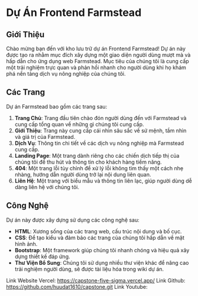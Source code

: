 # Dự Án Frontend Farmstead

## Giới Thiệu

Chào mừng bạn đến với kho lưu trữ dự án Frontend Farmstead! Dự án này được tạo ra nhằm mục đích xây dựng một giao diện người dùng mượt mà và hấp dẫn cho ứng dụng web Farmstead. Mục tiêu của chúng tôi là cung cấp một trải nghiệm trực quan và phản hồi nhanh cho người dùng khi họ khám phá nền tảng dịch vụ nông nghiệp của chúng tôi.

## Các Trang

Dự án Farmstead bao gồm các trang sau:

1. **Trang Chủ**: Trang đầu tiên chào đón người dùng đến với Farmstead và cung cấp tổng quan về những gì chúng tôi cung cấp.
2. **Giới Thiệu**: Trang này cung cấp cái nhìn sâu sắc về sứ mệnh, tầm nhìn và giá trị của Farmstead.
3. **Dịch Vụ**: Thông tin chi tiết về các dịch vụ nông nghiệp mà Farmstead cung cấp.
4. **Landing Page**: Một trang dành riêng cho các chiến dịch tiếp thị của chúng tôi để thu hút và thông tin cho khách hàng tiềm năng.
5. **404**: Một trang lỗi tùy chỉnh để xử lý lỗi không tìm thấy một cách nhẹ nhàng, hướng dẫn người dùng trở lại nội dung liên quan.
6. **Liên Hệ**: Một trang với biểu mẫu và thông tin liên lạc, giúp người dùng dễ dàng liên hệ với chúng tôi.

## Công Nghệ

Dự án này được xây dựng sử dụng các công nghệ sau:

- **HTML**: Xương sống của các trang web, cấu trúc nội dung và bố cục.
- **CSS**: Để tạo kiểu và đảm bảo các trang của chúng tôi hấp dẫn về mặt hình ảnh.
- **Bootstrap**: Một framework giúp chúng tôi nhanh chóng và hiệu quả xây dựng thiết kế đáp ứng.
- **Thư Viện Bổ Sung**: Chúng tôi sử dụng nhiều thư viện khác để nâng cao trải nghiệm người dùng, sẽ được tài liệu hóa trong wiki dự án.

Link Website Vercel: https://capstone-five-sigma.vercel.app/
Link Github: https://github.com/huudat1610/capstone.git
Link Youtube: